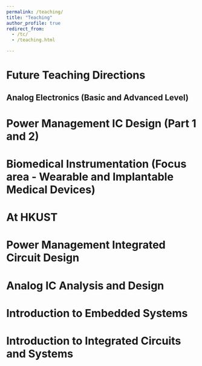 ```yaml
---
permalink: /teaching/
title: "Teaching"
author_profile: true
redirect_from: 
  - /tc/
  - /teaching.html

---
```

# Future Teaching Directions

## Analog Electronics (Basic and Advanced Level) ##

# Power Management IC Design (Part 1 and 2)

# Biomedical Instrumentation (Focus area - Wearable and Implantable Medical Devices)

# At HKUST

# Power Management Integrated Circuit Design

# Analog IC Analysis and Design

# Introduction to Embedded Systems

# Introduction to Integrated Circuits and Systems

